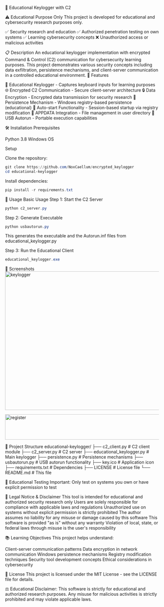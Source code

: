 🔐 Educational Keylogger with C2


⚠️ Educational Purpose Only
This project is developed for educational and cybersecurity research purposes only.

✅ Security research and education
✅ Authorized penetration testing on own systems
✅ Learning cybersecurity concepts
❌ Unauthorized access or malicious activities

📋 Description
An educational keylogger implementation with encrypted Command & Control (C2) communication for cybersecurity learning purposes. This project demonstrates various security concepts including data exfiltration, persistence mechanisms, and client-server communication in a controlled educational environment.
🎯 Features

🎹 Educational Keylogger - Captures keyboard inputs for learning purposes
🌐 Encrypted C2 Communication - Secure client-server architecture
🔒 Data Encryption - Encrypted data transmission for security research
💾 Persistence Mechanism - Windows registry-based persistence (educational)
🔄 Auto-start Functionality - Session-based startup via registry modification
📁 APPDATA Integration - File management in user directory
💽 USB Autorun - Portable execution capabilities

🛠️ Installation
Prerequisites

Python 3.8
Windows OS


Setup

Clone the repository:
```powershell
git clone https://github.com/NoxCaellum/encrypted_keylogger
cd educational-keylogger
```

Install dependencies:
```powershell
pip install -r requirements.txt
````

🚀 Usage
Basic Usage
Step 1: Start the C2 Server
```powershell
python c2_server.py
```



Step 2: Generate Executable
```powershell
python usbautorun.py
```
This generates the executable and the Autorun.inf files from educational_keylogger.py

Step 3: Run the Educational Client
```powershell
educational_keylogger.exe
```

📸 Screenshots
<img width="770" height="453" alt="keylogger" src="https://github.com/user-attachments/assets/3cc75928-296a-4844-9229-d67bdd4b1321" />

<img width="774" height="83" alt="register" src="https://github.com/user-attachments/assets/7ab8a48c-181d-4872-9836-72a4b3d91066" />




📁 Project Structure
educational-keylogger/
├── c2_client.py           # C2 client module
├── c2_server.py           # C2 server
├── educational_keylogger.py # Main keylogger
├── persistence.py         # Persistence mechanisms
├── usbautorun.py         # USB autorun functionality
├── key.ico              # Application icon
├── requirements.txt     # Dependencies
├── LICENSE             # License file
└── README.md          # This file


🧪 Educational Testing
Important: Only test on systems you own or have explicit permission to test


📜 Legal Notice & Disclaimer
This tool is intended for educational and authorized security research only
Users are solely responsible for compliance with applicable laws and regulations
Unauthorized use on systems without explicit permission is strictly prohibited
The author assumes no liability for any misuse or damage caused by this software
This software is provided "as is" without any warranty
Violation of local, state, or federal laws through misuse is the user's responsibility

📚 Learning Objectives
This project helps understand:

Client-server communication patterns
Data encryption in network communication
Windows persistence mechanisms
Registry modification techniques
Security tool development concepts
Ethical considerations in cybersecurity

📄 License
This project is licensed under the MIT License - see the LICENSE file for details.

⚖️ Educational Disclaimer: This software is strictly for educational and authorized research purposes. Any misuse for malicious activities is strictly prohibited and may violate applicable laws.
